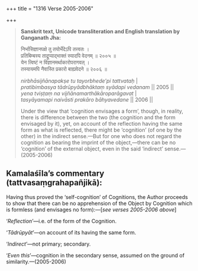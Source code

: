 +++
title = "1316 Verse 2005-2006"

+++
> **Sanskrit text, Unicode transliteration and English translation by Ganganath Jha:** 
>
> निर्भासिज्ञानपक्षे तु तयोर्भेदेऽपि तत्त्वतः ।  
> प्रतिबिम्बस्य ताद्रूप्याद्भाक्तं स्यादपि वेदनम् ॥ २००५ ॥  
> येन त्विष्टं न विज्ञानमर्थाकारोपरागवत् ।  
> तस्यायमपि नैवास्ति प्रकारो बाह्यवेदने ॥ २००६ ॥ 
>
> *nirbhāsijñānapakṣe tu tayorbhede'pi tattvataḥ* \|  
> *pratibimbasya tādrūpyādbhāktaṃ syādapi vedanam* \|\| 2005 \|\|  
> *yena tviṣṭaṃ na vijñānamarthākāroparāgavat* \|  
> *tasyāyamapi naivāsti prakāro bāhyavedane* \|\| 2006 \|\| 
>
> Under the view that ‘cognition envisages a form’, though, in reality, there is difference between the two (the cognition and the form envisaged by it), yet, on account of the reflection having the same form as what is reflected, there might be ‘cognition’ (of one by the other) in the indirect sense.—But for one who does not regard the cognition as bearing the imprint of the object,—there can be no ‘cognition’ of the external object, even in the said ‘indirect’ sense.—(2005-2006)



## Kamalaśīla’s commentary (tattvasaṃgrahapañjikā):

Having thus proved the ‘self-cognition’ of Cognitions, the Author proceeds to show that there can be no apprehension of the Object by Cognition which is formless (and envisages no form):—[*see verses 2005-2006 above*]

‘*Reflection*’—i.e. of the form of the Cognition.

‘*Tādrūpyāt*’—on account of its having the same form.

‘*Indirect*’—not primary; secondary.

‘*Even this*’—cognition in the secondary sense, assumed on the ground of similarity.—(2005-2006)


